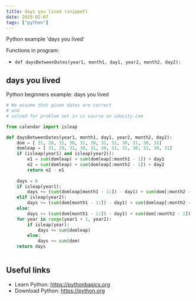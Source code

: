 ```yaml
---
title: days you lived (snippet)
date: 2019-02-07
tags: ["python"]
---
```

Python example 'days you lived'

Functions in program: 
* `def daysBetweenDates(year1, month1, day1, year2, month2, day2):`

## days you lived

Python beginners example: days you lived

```python
# We assume that given dates are correct
# and 
# solved for problem set in cs course on udacity.com

from calendar import isleap

def daysBetweenDates(year1, month1, day1, year2, month2, day2):
    dom = [ 31, 28, 31, 30, 31, 30, 31, 31, 30, 31, 30, 31]
    domleap = [ 31, 29, 31, 30, 31, 30, 31, 31, 30, 31, 30, 31]
    if (isleap(year1) and isleap(year2)):
        e1 = sum(domleap) + sum(domleap[:month1 - 1]) + day1
        e2 = sum(domleap) + sum(domleap[:month2 - 1]) + day2
        return e2 - e1
    
    days = 0
    if isleap(year1):
        days += (sum(domleap[month1 - 1:]) - day1) + sum(dom[:month2 - 1]) + day2 
    elif isleap(year2):
        days += (sum(dom[month1 - 1:]) - day1) + sum(domleap[:month2 - 1]) + day2 
    else:
        days += (sum(dom[month1 - 1:]) - day1) + sum(dom[:month2 - 1]) + day2 
    for year in range(year1 + 1, year2):
        if isleap(year):
            days += sum(domleap)
        else:
            days += sum(dom)
    return days
    


```

## Useful links

- Learn Python: https://pythonbasics.org
- Download Python: https://python.org
